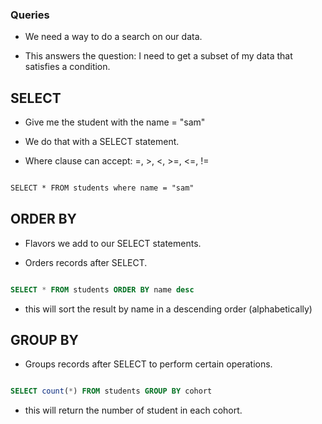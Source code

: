 ### Queries

- We need a way to do a search on our data.

- This answers the question: I need to get a subset of my data that satisfies a condition.


## SELECT

- Give me the student with the name = "sam"

- We do that with a SELECT statement.

- Where clause can accept: =, >, <, >=, <=, !=

```html

SELECT * FROM students where name = "sam"

```


## ORDER BY

- Flavors we add to our SELECT statements.

- Orders records after SELECT.

```sql

SELECT * FROM students ORDER BY name desc

```
- this will sort the result by name in a descending order (alphabetically)


## GROUP BY

- Groups records after SELECT to perform certain operations.

```sql

SELECT count(*) FROM students GROUP BY cohort

```

- this will return the number of student in each cohort.